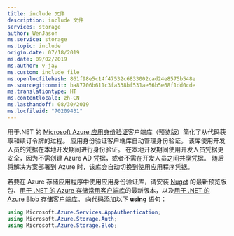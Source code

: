 ```yaml
---
title: include 文件
description: include 文件
services: storage
author: WenJason
ms.service: storage
ms.topic: include
origin.date: 07/18/2019
ms.date: 09/02/2019
ms.author: v-jay
ms.custom: include file
ms.openlocfilehash: 861f98e5c14f47532c6833002cad24e8575b548e
ms.sourcegitcommit: ba87706b611c3fa338bf531ae56b5e68f1dd0cde
ms.translationtype: HT
ms.contentlocale: zh-CN
ms.lasthandoff: 08/30/2019
ms.locfileid: "70209431"
---
```

用于.NET 的 [Microsoft Azure 应用身份验证](https://www.nuget.org/packages/Microsoft.Azure.Services.AppAuthentication)客户端库（预览版）简化了从代码获取和续订令牌的过程。 应用身份验证客户端库自动管理身份验证。 该库使用开发人员的凭据在本地开发期间进行身份验证。 在本地开发期间使用开发人员凭据更安全，因为不需创建 Azure AD 凭据，或者不需在开发人员之间共享凭据。 随后将解决方案部署到 Azure 时，该库会自动切换到使用应用程序凭据。

若要在 Azure 存储应用程序中使用应用身份验证库，请安装 [Nuget](https://www.nuget.org/packages/Microsoft.Azure.Services.AppAuthentication) 的最新预览版包、[用于 .NET 的 Azure 存储常用客户端库](https://www.nuget.org/packages/Microsoft.Azure.Storage.Common/)的最新版本，以及[用于 .NET 的 Azure Blob 存储客户端库](https://www.nuget.org/packages/Microsoft.Azure.Storage.Blob/)。 向代码添加以下 **using** 语句：

```csharp
using Microsoft.Azure.Services.AppAuthentication;
using Microsoft.Azure.Storage.Auth;
using Microsoft.Azure.Storage.Blob;
```
